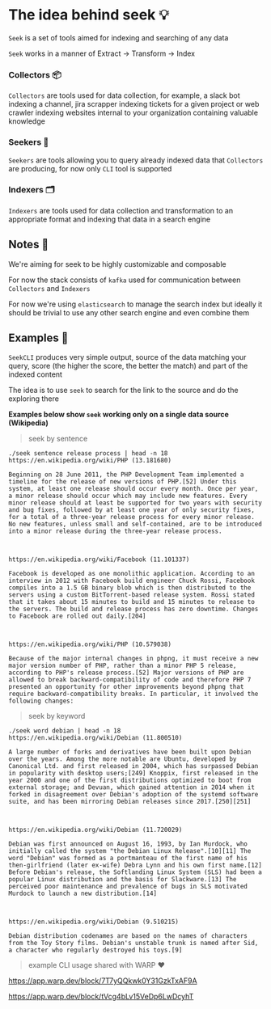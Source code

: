 # The idea behind seek 💡
`Seek` is a set of tools aimed for indexing and searching of any data

`Seek` works in a manner of Extract -> Transform -> Index

### Collectors 📦
`Collectors` are tools used for data collection, for example, a slack bot indexing a channel, jira scrapper indexing tickets for a given project or web crawler indexing websites internal to your organization containing valuable knowledge

### Seekers 🔎
`Seekers` are tools allowing you to query already indexed data that `Collectors` are producing, for now only `CLI` tool is supported

### Indexers 🗂
`Indexers` are tools used for data collection and transformation to an appropriate format and indexing that data in a search engine

## Notes 🌱
We're aiming for seek to be highly customizable and composable

For now the stack consists of `kafka` used for communication between `Collectors` and `Indexers`

For now we're using `elasticsearch` to manage the search index but ideally it should be trivial to use any other search engine and even combine them

## Examples 🧐
`SeekCLI` produces very simple output, source of the data matching your query, score (the higher the score, the better the match) and part of the indexed content

The idea is to use `seek` to search for the link to the source and do the exploring there

**Examples below show `seek` working only on a single data source (Wikipedia)**

> seek by sentence
```
./seek sentence release process | head -n 18
https://en.wikipedia.org/wiki/PHP (13.181680)

Beginning on 28 June 2011, the PHP Development Team implemented a timeline for the release of new versions of PHP.[52] Under this system, at least one release should occur every month. Once per year, a minor release should occur which may include new features. Every minor release should at least be supported for two years with security and bug fixes, followed by at least one year of only security fixes, for a total of a three-year release process for every minor release. No new features, unless small and self-contained, are to be introduced into a minor release during the three-year release process.



https://en.wikipedia.org/wiki/Facebook (11.101337)

Facebook is developed as one monolithic application. According to an interview in 2012 with Facebook build engineer Chuck Rossi, Facebook compiles into a 1.5 GB binary blob which is then distributed to the servers using a custom BitTorrent-based release system. Rossi stated that it takes about 15 minutes to build and 15 minutes to release to the servers. The build and release process has zero downtime. Changes to Facebook are rolled out daily.[204]



https://en.wikipedia.org/wiki/PHP (10.579038)

Because of the major internal changes in phpng, it must receive a new major version number of PHP, rather than a minor PHP 5 release, according to PHP's release process.[52] Major versions of PHP are allowed to break backward-compatibility of code and therefore PHP 7 presented an opportunity for other improvements beyond phpng that require backward-compatibility breaks. In particular, it involved the following changes:
```

> seek by keyword
```
./seek word debian | head -n 18
https://en.wikipedia.org/wiki/Debian (11.800510)

A large number of forks and derivatives have been built upon Debian over the years. Among the more notable are Ubuntu, developed by Canonical Ltd. and first released in 2004, which has surpassed Debian in popularity with desktop users;[249] Knoppix, first released in the year 2000 and one of the first distributions optimized to boot from external storage; and Devuan, which gained attention in 2014 when it forked in disagreement over Debian's adoption of the systemd software suite, and has been mirroring Debian releases since 2017.[250][251]



https://en.wikipedia.org/wiki/Debian (11.720029)

Debian was first announced on August 16, 1993, by Ian Murdock, who initially called the system "the Debian Linux Release".[10][11] The word "Debian" was formed as a portmanteau of the first name of his then-girlfriend (later ex-wife) Debra Lynn and his own first name.[12] Before Debian's release, the Softlanding Linux System (SLS) had been a popular Linux distribution and the basis for Slackware.[13] The perceived poor maintenance and prevalence of bugs in SLS motivated Murdock to launch a new distribution.[14]



https://en.wikipedia.org/wiki/Debian (9.510215)

Debian distribution codenames are based on the names of characters from the Toy Story films. Debian's unstable trunk is named after Sid, a character who regularly destroyed his toys.[9]

```

> example CLI usage shared with WARP ❤️

https://app.warp.dev/block/7T7yQQkwk0Y31GzkTxAF9A

https://app.warp.dev/block/tVcg4bLv15VeDp6LwDcyhT